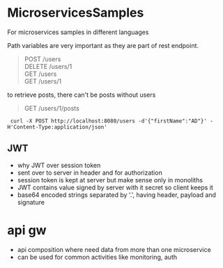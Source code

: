 # MicroservicesSamples
For microservices samples in different languages

Path variables are very important as they are part of rest endpoint.

> POST /users  
> DELETE /users/1  
> GET /users  
> GET /users/1

to retrieve posts, there can't be posts without users
> GET /users/1/posts

```
 curl -X POST http://localhost:8080/users -d'{"firstName":"AD"}' -H'Content-Type:application/json'
```

## JWT
- why JWT over session token
- sent over to server in header and for authorization
- session token is kept at server but make sense only in monoliths
- JWT contains value signed by server with it secret so client keeps it
- base64 encoded strings separated by '.', having header, payload and signature

# api gw
- api composition where need data from more than one microservice
- can be used for common activities like monitoring, auth




